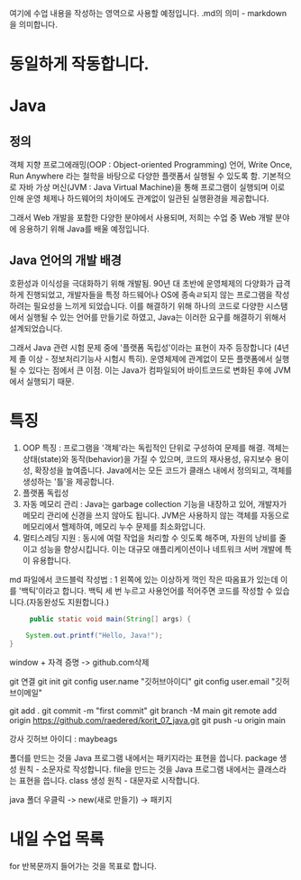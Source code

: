 여기에 수업 내용을 작성하는 영역으로 사용할 예정입니다.
.md의 의미 - markdown을 의미합니다.

# 동일하게 작동합니다.

# Java
## 정의

객체 지향 프로그에래밍(OOP : Object-oriented Programming) 언어, Write Once,
Run Anywhere 라는 철학을 바탕으로 다양한 플랫폼서 실행될 수 있도록 함.
기본적으로 자바 가상 머신(JVM : Java Virtual Machine)을 통해 프로그램이 실행되며
이로 인해 운영 체제나 하드웨어의 차이에도 관계없이 일관된 실행환경을 제공합니다.

그래서 Web 개발을 포함한 다양한 분야에서 사용되며,
저희는 수업 중 Web 개발 분야에 응용하기 위해 Java를 배울 예정입니다.

## Java 언어의 개발 배경

호환성과 이식성을 극대화하기 위해 개발됨. 90년 대 초반에 운영체제의 다양화가
급격하게 진행되었고, 개발자들을 특정 하드웨어나 OS에 종속ㄹ되지 않는 프로그램을
작성하려는 필요성을 느끼게 되었습니다. 이를 해결하기 위해 하나의 코드로
다양한 시스탬에서 실행될 수 있는 언어를 만들기로 하였고, Java는 이러한 요구를
해결하기 위해서 설계되었습니다.

그래서 Java 관련 시험 문제 중에 '플랫폼 독립성'이라는 표현이 자주 등장합니다
(4년제 졸 이상 - 정보처리기능사 시험시 특히).
운영체제에 관계없이 모든 플랫폼에서 실행될 수 있다는 점에서 큰 이점.
이는 Java가 컴파일되어 바이트코드로 변화된 후에 JVM에서 실행되기 때문.

# 특징
1. OOP 특징 : 프로그램을 '객체'라는 독립적인 단위로 구성하여 문제를 해결.
    객체는 상태(state)와 동작(behavior)을 가질 수 있으며, 코드의 재사용성,
    유지보수 용이성, 확장성을 높여줍니다. Java에서는 모든 코드가 클래스 내에서
    정의되고, 객체를 생성하는 '틀'을 제공합니다.
2. 플랫폼 독립성
3. 자동 메모리 관리 : Java는 garbage collection 기능을 내장하고 있어,
    개발자가 메모리 관리에 신경을 쓰지 않아도 됩니다. JVM은 사용하지 않는
    객체를 자동으로 메모리에서 핼제하여, 메모리 누수 문제를 최소화압니다.
4. 멀티스레딩 지원 : 동시에 여럴 작업을 처리할 수 잇도록 해주며, 자원의 낭비를
    줄이고 성능을 향상시킵니다. 이는 대규모 애플리케이션이나 네트워크 서버 개발에
    특이 유용합니다.

md 파일에서 코드블럭 작성법 : 1 왼쪽에 있는 이상하게 꺽인 작은 따옴표가 있는데
이를 '백틱'이라고 합니다. 백틱 세 번 누르고 사용언어를 적어주면
코드를 작성할 수 있습니다.(자동완성도 지원합니다.)

```java
     public static void main(String[] args) {

    System.out.printf("Hello, Java!");
}
```

window + 자격 증명 -> github.com삭제

git 연결
git init
git config user.name "깃허브아이디"
git config user.email "깃허브이메일"

git add .
git commit -m "first commit"
git branch -M main
git remote add origin https://github.com/raedered/korit_07_java.git
git push -u origin main

강사 깃허브 아이디 : maybeags

폴더를 만드는 것을 Java 프로그램 내에서는 패키지라는 표현을 씁니다.
package 생성 원칙 - 소문자로 작성합니다.
file을 만드는 것을 Java 프로그램 내에서는 클래스라는 표현을 씁니다.
class 생성 원칙 - 대문자로 시작합니다.

java 폴더 우클릭 -> new(새로 만들기) -> 패키지

# 내일 수업 목록
for 반복문까지 들어가는 것을 목표로 합니다.